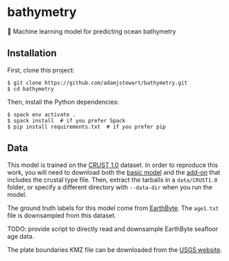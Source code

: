 # bathymetry
:ocean: Machine learning model for predicting ocean bathymetry

## Installation

First, clone this project:
```console
$ git clone https://github.com/adamjstewart/bathymetry.git
$ cd bathymetry
```
Then, install the Python dependencies:
```console
$ spack env activate .
$ spack install  # if you prefer Spack
$ pip install requirements.txt  # if you prefer pip
```

## Data

This model is trained on the [CRUST 1.0](https://igppweb.ucsd.edu/~gabi/crust1.html) dataset. In order to reproduce this work, you will need to download both the [basic model](http://igppweb.ucsd.edu/~gabi/crust1/crust1.0.tar.gz) and the [add-on](http://igppweb.ucsd.edu/~gabi/crust1/crust1.0-addon.tar.gz) that includes the crustal type file. Then, extract the tarballs in a `data/CRUST1.0` folder, or specify a different directory with `--data-dir` when you run the model.

The ground truth labels for this model come from [EarthByte](https://www.earthbyte.org/category/resources/data-models/seafloor-age/). The `age1.txt` file is downsampled from this dataset.

TODO: provide script to directly read and downsample EarthByte seafloor age data.

The plate boundaries KMZ file can be downloaded from the [USGS website](https://www.usgs.gov/media/files/plate-boundaries-kmz-file).
